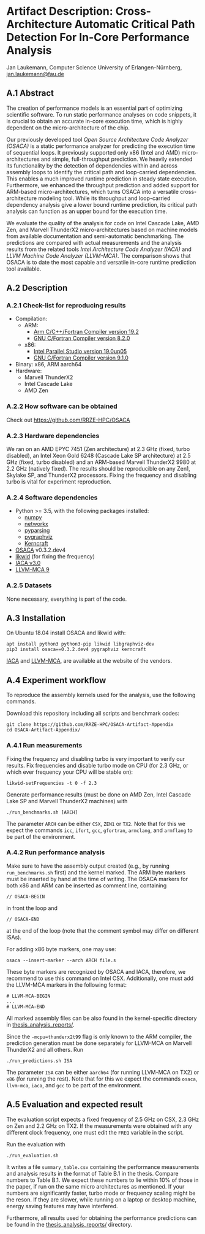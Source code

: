 # Artifact Description: Cross-Architecture Automatic Critical Path Detection For In-Core Performance Analysis
Jan Laukemann, Computer Science University of Erlangen-Nürnberg, jan.laukemann@fau.de

## A.1 Abstract
The creation of performance models is an essential part of optimizing scientific software.
To run static performance analyses on code snippets, it is crucial to obtain an accurate in-core execution time, which is highly dependent on the micro-architecture of the chip.

Our previously developed tool *Open Source Architecture Code Analyzer (OSACA)* is a static performance analyzer for predicting the execution time of sequential loops.
It previously supported only x86 (Intel and AMD) micro-architectures and simple, full-throughput prediction.
We heavily extended its functionality by the detection of dependencies within and across assembly loops to identify the critical path and loop-carried dependencies.
This enables a much improved runtime prediction in steady state execution.
Furthermore, we enhanced the throughput prediction and added support for ARM-based micro-architectures, which turns OSACA into a versatile cross-architecture modeling tool.
While its throughput and loop-carried dependency analysis give a lower bound runtime prediction, its critical path analysis can function as an upper bound for the execution time.

We evaluate the quality of the analysis for code on Intel Cascade Lake, AMD Zen, and Marvell ThunderX2 micro-architectures based on machine models from available documentation and semi-automatic benchmarking.
The predictions are compared with actual measurements and the analysis results from the related tools *Intel Architecture Code Analyzer&nbsp;(IACA)* and *LLVM Machine Code Analyzer&nbsp;(LLVM-MCA)*.
The comparison shows that OSACA is to date the most capable and versatile in-core runtime prediction tool available.

## A.2 Description

### A.2.1 Check-list for reproducing results
- Compilation: 
  - ARM:
    - [Arm C/C++/Fortran Compiler version&nbsp;19.2](https://developer.arm.com/tools-and-software/server-and-hpc/compile/arm-compiler-for-linux)
    - [GNU C/Fortran Compiler version&nbsp;8.2.0](https://gcc.gnu.org/gcc-8/)
  - x86:
    - [Intel Parallel Studio version 19.0up05](https://software.intel.com/en-us/compilers)
    - [GNU C/Fortran Compiler version&nbsp;9.1.0](https://gcc.gnu.org/gcc-9/)
- Binary: x86,  ARM aarch64
- Hardware:
  - Marvell ThunderX2
  - Intel Cascade Lake
  - AMD Zen

### A.2.2 How software can be obtained
Check out https://github.com/RRZE-HPC/OSACA

### A.2.3 Hardware dependencies
We ran on an AMD EPYC 7451 (Zen architecture) at 2.3 GHz (fixed, turbo disabled), an Intel Xeon Gold 6248 (Cascade Lake SP architecture) at 2.5 GHz (fixed, turbo disabled) and an ARM-based Marvell ThunderX2 9980 at 2.2 GHz (natively fixed). The results should be reproducible on any Zen1, Skylake SP, and ThunderX2 processors. Fixing the frequency and disabling turbo is vital for experiment reproduction.

### A.2.4 Software dependencies
- Python >= 3.5, with the following packages installed:
  - [numpy](https://numpy.org/)
  - [networkx](https://networkx.github.io/)
  - [pyparsing](https://github.com/pyparsing/pyparsing)
  - [pygraphviz](https://pygraphviz.github.io/)
  - [Kerncraft](https://github.com/RRZE-HPC/kerncraft)
- [OSACA](https://github.com/RRZE-HPC/OSACA) v0.3.2.dev4
- [likwid](https://github.com/RRZE-HPC/likwid/) (for fixing the frequency)
- [IACA v3.0](https://software.intel.com/en-us/articles/intel-architecture-code-analyzer)
- [LLVM-MCA 9](https://llvm.org/docs/CommandGuide/llvm-mca.html)

### A.2.5 Datasets
None necessary, everything is part of the code.

## A.3 Installation
On Ubuntu 18.04 install OSACA and likwid with:
```
apt install python3 python3-pip likwid libgraphviz-dev
pip3 install osaca==0.3.2.dev4 pygraphviz kerncraft
```

[IACA](https://software.intel.com/en-us/articles/intel-architecture-code-analyzer) and [LLVM-MCA](http://releases.llvm.org/), are available at the website of the vendors.

## A.4 Experiment workflow
To reproduce the assembly kernels used for the analysis, use the following commands.

Download this repository including all scripts and benchmark codes:
```
git clone https://github.com/RRZE-HPC/OSACA-Artifact-Appendix
cd OSACA-Artifact-Appendix/
```

### A.4.1 Run measurements
Fixing the frequency and disabling turbo is very important to verify our results.
Fix frequencies and disable turbo mode on CPU (for 2.3 GHz, or which ever frequency your CPU will be stable on):
```
likwid-setFrequencies -t 0 -f 2.3
```
Generate performance results (must be done on AMD Zen, Intel Cascade Lake SP and Marvell ThunderX2 machines) with
```
./run_benchmarks.sh [ARCH]
```
The parameter `ARCH` can be either `CSX`, `ZEN1` or `TX2`.
Note that for this we expect the commands `icc`, `ifort`, `gcc`, `gfortran`, `armclang`, and `armflang` to be part of the environment.

### A.4.2 Run performance analysis
Make sure to have the assembly output created (e.g., by running `run_benchmarks.sh` first) and the kernel marked.
The ARM byte markers must be inserted by hand at the time of writing.
The OSACA markers for both x86 and ARM can be inserted as comment line, containing
```
// OSACA-BEGIN
```
in front the loop and 
```
// OSACA-END
```
at the end of the loop (note that the comment symbol may differ on different ISAs).

For adding x86 byte markers, one may use:
```
osaca --insert-marker --arch ARCH file.s
```
These byte markers are recognized by OSACA and IACA, therefore, we recommend to use this command on Intel CSX.
Additionally, one must add the LLVM-MCA markers in the following format:
```
# LLVM-MCA-BEGIN
...
# LLVM-MCA-END
```
All marked assembly files can be also found in the kernel-specific directory in [thesis_analysis_reports/](./thesis_analysis_reports).

Since the `-mcpu=thunderx2t99` flag is only known to the ARM compiler,
the prediction generation must be done separately for LLVM-MCA on Marvell ThunderX2 and all others. Run 
```
./run_predictions.sh ISA
```
The parameter `ISA` can be either `aarch64` (for running LLVM-MCA on TX2) or `x86` (for running the rest).
Note that for this we expect the commands `osaca`, `llvm-mca`, `iaca`, and `gcc` to be part of the environment.


## A.5 Evaluation and expected result
The evaluation script expects a fixed frequency of 2.5 GHz on CSX, 2.3 GHz on Zen and 2.2 GHz on TX2.
If the measurements were obtained with any different clock frequency, one must edit the `FREQ` variable in the script.

Run the evaluation with
```
./run_evaluation.sh
```
It writes a file `summary_table.csv` containing the performance measurements and analysis results in the format of Table B.1 in the thesis.
Compare numbers to Table B.1.
We expect these numbers to lie within 10% of those in the paper, if run on the same micro architectures as mentioned. If your numbers are significantly faster, turbo mode or frequency scaling might be the reson. If they are slower, while running on a laptop or desktop machine, energy saving features may have interfered.

Furthermore, all results used for obtaining the performance predictions can be found in the [thesis_analysis_reports/](./thesis_analysis_reports) directory.
